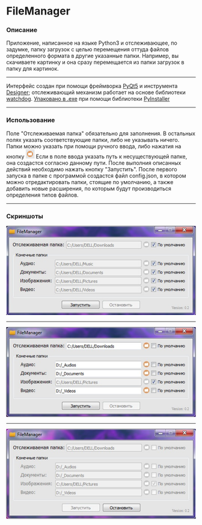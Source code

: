 # FileManager
### Описание
Приложение, написанное на языке Python3 и отслеживающее, по задумке, папку загрузок с целью перемещения оттуда файлов определенного формата в другие указанные папки. Например, вы скачиваете картинку и она сразу перемещается из папки загрузок в папку для картинок.

---
Интерфейс создан при помощи фреймворка [PyQt5](https://pypi.org/project/PyQt5/) и инструмента [Designer](https://pypi.org/project/pyqt5-tools/); отслеживающий механизм работает на основе библиотеки [watchdog](https://pypi.org/project/watchdog/). [Упаковано в .exe](https://drive.google.com/open?id=11WFgvlrP23XUXNKAlTUH1XQvkeJd07Cu) при помощи библиотеки [PyInstaller](https://pypi.org/project/PyInstaller/)

---
### Использование
Поле "Отслеживаемая папка" обязательно для заполнения. В остальных полях указать соответствующие папки, либо не указывать ничего. Папки можно указать при помощи ручного ввода, либо нажатия на кнопку ![image](./etc/image.png) Если в поле ввода указать путь к несуществующей папке, она создастся согласно данному пути. После выполния описанных действий необходимо нажать кнопку "Запустить".
После первого запуска в папке с программой создастся файл config.json, в котором можно отредактировать папки, стоящие по умолчанию, а также добавить новые расширения, по которым будут производиться определения типов файлов.

---
### Скриншоты
![пример1](./etc/пример1.jpg)

---
![пример2](./etc/пример2.jpg)

---
![пример3](./etc/пример3.jpg)

